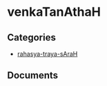 # venkaTanAthaH


## Categories
- [rahasya-traya-sAraH](./rahasya-traya-sAraH/index.md)

## Documents
